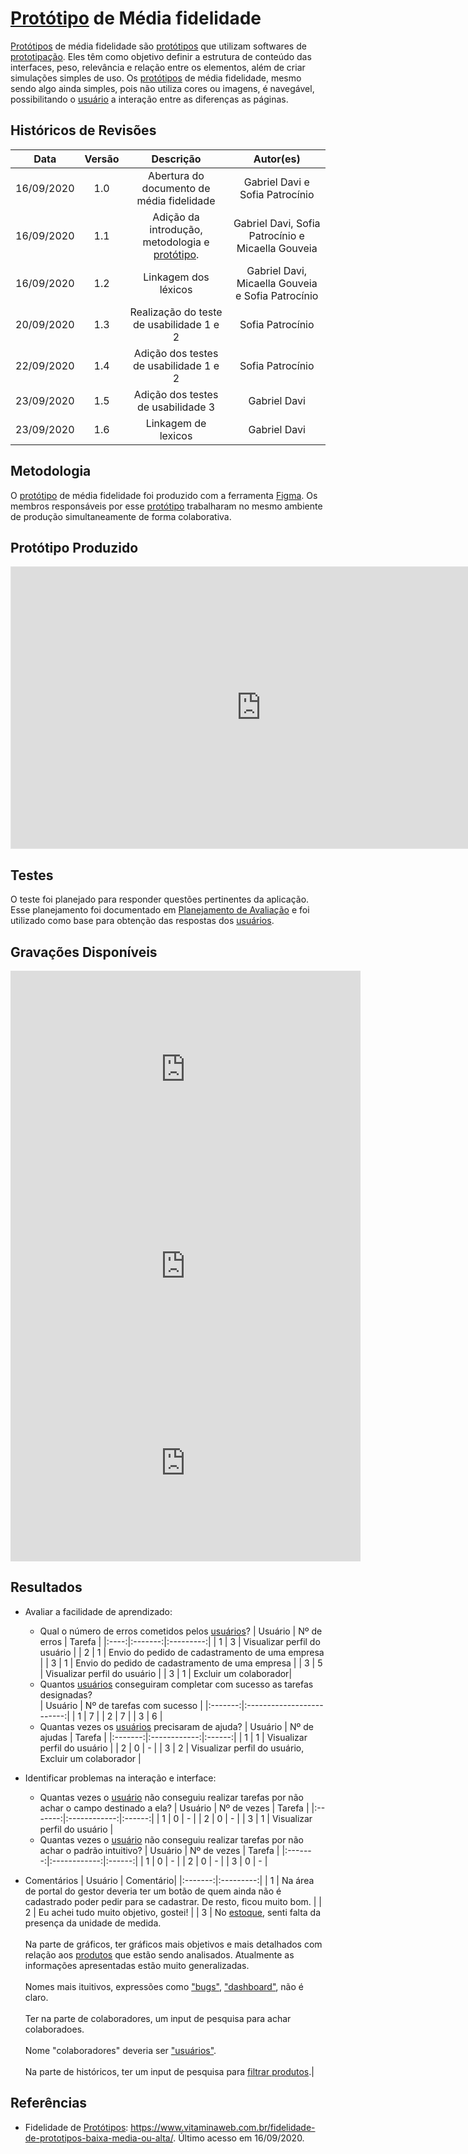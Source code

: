 # [Protótipo](Modeling/objeto?id=protótipo) de Média fidelidade

[Protótipos](Modeling/objeto?id=protótipo) de média fidelidade são [protótipos](Modeling/objeto?id=protótipo) que utilizam softwares de [prototipação](/Modeling/verbo?id=prototipação). Eles têm como objetivo definir a estrutura de conteúdo das interfaces, peso, relevância e relação entre os elementos, além de criar simulações simples de uso.
Os [protótipos](Modeling/objeto?id=protótipo) de média fidelidade, mesmo sendo algo ainda simples, pois não utiliza cores ou imagens, é navegável, possibilitando o [usuário](Modeling/objeto?id=usuário) a interação entre as diferenças as páginas.

## Históricos de Revisões

|    Data    | Versão |                                   Descrição                                    |                     Autor(es)                     |
| :--------: | :----: | :----------------------------------------------------------------------------: | :-----------------------------------------------: |
| 16/09/2020 |  1.0   |                   Abertura do documento de média fidelidade                    |          Gabriel Davi e Sofia Patrocínio          |
| 16/09/2020 |  1.1   | Adição da introdução, metodologia e [protótipo](Modeling/objeto?id=protótipo). | Gabriel Davi, Sofia Patrocínio e Micaella Gouveia |
| 16/09/2020 |  1.2   |                              Linkagem dos léxicos                              | Gabriel Davi, Micaella Gouveia e Sofia Patrocínio |
| 20/09/2020 |  1.3   |                    Realização do teste de usabilidade 1 e 2                    |                 Sofia Patrocínio                  |
| 22/09/2020 |  1.4   |                     Adição dos testes de usabilidade 1 e 2                     |                 Sofia Patrocínio                  |
| 23/09/2020 |  1.5   |                     Adição dos testes de usabilidade 3                     |                 Gabriel Davi                  |
| 23/09/2020 |  1.6   |                    Linkagem de lexicos                   |                 Gabriel Davi                  |

## Metodologia

O [protótipo](Modeling/objeto?id=protótipo) de média fidelidade foi produzido com a ferramenta [Figma](https://www.figma.com/). Os membros responsáveis por esse [protótipo](Modeling/objeto?id=protótipo) trabalharam no mesmo ambiente de produção simultaneamente de forma colaborativa.

## Protótipo Produzido

<iframe style="border: 1px solid rgba(0, 0, 0, 0.1);" width="800" height="450" src="https://www.figma.com/embed?embed_host=share&url=https%3A%2F%2Fwww.figma.com%2Fproto%2Fga6E3hGIlahn0GsmcnsAVq%2FSTOCK%3Fchrome%3DDOCUMENTATION%26embed_host%3Dshare%26kind%3D%26node-id%3D2%253A2%26scaling%3Dscale-down&chrome=DOCUMENTATION" allowfullscreen></iframe>

## Testes

O teste foi planejado para responder questões pertinentes da aplicação. Esse planejamento foi documentado em [Planejamento de Avaliação](Product/PlanejamentoAvaliacao.md) e foi utilizado como base para obtenção das respostas dos [usuários](Modeling/objeto?id=usuário).

## Gravações Disponíveis

<iframe allowFullScreen="allowFullScreen" src="https://www.youtube.com/embed/t61FWMFIaT8?ecver=1&amp;iv_load_policy=3&amp;yt:stretch=16:9&amp;autohide=1&amp;color=red&amp;width=560&amp;width=560" width="560" height="315" allowtransparency="true" frameborder="0"><div><a  id="x4Kmoha6" href="https://www.rockpamperscissors.co.uk/a-new-one-on-me/">Emma hybrid</a></div><div><a  id="x4Kmoha6" href="https://www.earth-essentials.co.uk/is-buying-a-mattress-the-worst-thing-possible-for-your-health/">VOCs</a></div><script type="text/javascript">function execute_YTvideo(){return youtube.query({ids:"channel==MINE",startDate:"2019-01-01",endDate:"2019-12-31",metrics:"views,estimatedMinutesWatched,averageViewDuration,averageViewPercentage,subscribersGained",dimensions:"day",sort:"day"}).then(function(e){},function(e){console.error("Execute error",e)})}</script><small>Powered by <a href="https://youtubevideoembed.com/ ">Embed YouTube Video</a></small></iframe>

<iframe allowFullScreen="allowFullScreen" src="https://www.youtube.com/embed/yFd1vgk8fWg?ecver=1&amp;iv_load_policy=3&amp;yt:stretch=16:9&amp;autohide=1&amp;color=red&amp;width=560&amp;width=560" width="560" height="315" allowtransparency="true" frameborder="0"><div><a  id="x4Kmoha6" href="https://www.rockpamperscissors.co.uk/a-new-one-on-me/">Emma hybrid</a></div><div><a  id="x4Kmoha6" href="https://www.earth-essentials.co.uk/is-buying-a-mattress-the-worst-thing-possible-for-your-health/">VOCs</a></div><script type="text/javascript">function execute_YTvideo(){return youtube.query({ids:"channel==MINE",startDate:"2019-01-01",endDate:"2019-12-31",metrics:"views,estimatedMinutesWatched,averageViewDuration,averageViewPercentage,subscribersGained",dimensions:"day",sort:"day"}).then(function(e){},function(e){console.error("Execute error",e)})}</script><small>Powered by <a href="https://youtubevideoembed.com/ ">Embed YouTube Video</a></small></iframe>

<iframe allowFullScreen="allowFullScreen" src="https://www.youtube.com/embed/MunCu1k5LPo?ecver=1&amp;iv_load_policy=3&amp;yt:stretch=16:9&amp;autohide=1&amp;color=red&amp;width=560&amp;width=560" width="560" height="315" allowtransparency="true" frameborder="0"><div><a  id="x4Kmoha6" href="https://www.rockpamperscissors.co.uk/a-new-one-on-me/">Emma hybrid</a></div><div><a  id="x4Kmoha6" href="https://www.earth-essentials.co.uk/is-buying-a-mattress-the-worst-thing-possible-for-your-health/">VOCs</a></div><script type="text/javascript">function execute_YTvideo(){return youtube.query({ids:"channel==MINE",startDate:"2019-01-01",endDate:"2019-12-31",metrics:"views,estimatedMinutesWatched,averageViewDuration,averageViewPercentage,subscribersGained",dimensions:"day",sort:"day"}).then(function(e){},function(e){console.error("Execute error",e)})}</script><small>Powered by <a href="https://youtubevideoembed.com/ ">Embed YouTube Video</a></small></iframe>

## Resultados

- Avaliar a facilidade de aprendizado:
  - Qual o número de erros cometidos pelos [usuários](Modeling/objeto?id=usuário)?
    | Usuário | Nº de erros | Tarefa |
    |:----:|:-------:|:---------:|
    | 1 | 3 | Visualizar perfil do usuário |
    | 2 | 1 | Envio do pedido de cadastramento de uma empresa |
    | 3 | 1 | Envio do pedido de cadastramento de uma empresa |
    | 3 | 5 | Visualizar perfil do usuário |
    | 3 | 1 | Excluir um colaborador|
  - Quantos [usuários](Modeling/objeto?id=usuário) conseguiram completar com sucesso as tarefas designadas?<br>
    | Usuário | Nº de tarefas com sucesso |
    |:-------:|:-------------------------:|
    | 1 | 7 |
    | 2 | 7 |
    | 3 | 6 |
  - Quantas vezes os [usuários](Modeling/objeto?id=usuário) precisaram de ajuda?
    | Usuário | Nº de ajudas | Tarefa |
    |:-------:|:------------:|:------:|
    | 1 | 1 | Visualizar perfil do usuário |
    | 2 | 0 | - |
    | 3 | 2 | Visualizar perfil do usuário, Excluir um colaborador |
- Identificar problemas na interação e interface:

  - Quantas vezes o [usuário](Modeling/objeto?id=usuário) não conseguiu realizar tarefas por não achar o campo destinado a ela?
    | Usuário | Nº de vezes | Tarefa |
    |:-------:|:------------:|:------:|
    | 1 | 0 | - |
    | 2 | 0 | - |
    | 3 | 1 | Visualizar perfil do usuário |
  - Quantas vezes o [usuário](Modeling/objeto?id=usuário) não conseguiu realizar tarefas por não achar o padrão intuitivo?
    | Usuário | Nº de vezes | Tarefa |
    |:-------:|:------------:|:------:|
    | 1 | 0 | - |
    | 2 | 0 | - |
    | 3 | 0 | - |

- Comentários
  | Usuário | Comentário|
  |:-------:|:---------:|
  | 1 | Na área de portal do gestor deveria ter um botão de quem ainda não é cadastrado poder pedir para se cadastrar. De resto, ficou muito bom. |
  | 2 | Eu achei tudo muito objetivo, gostei! |
  | 3 | No [estoque](Modeling/objeto?id=Estoque), senti falta da presença da unidade de medida.<br><br> Na parte de gráficos, ter gráficos mais objetivos e mais detalhados com relação aos [produtos](Modeling/objeto?id=Produto) que estão sendo analisados. Atualmente as informações apresentadas estão muito generalizadas.<br><br> Nomes mais ituitivos, expressões como ["bugs"](Modeling/objeto?id=Bug), ["dashboard"](Modeling/objeto?id=Dashboard), não é claro.<br><br> Ter na parte de colaboradores, um input de pesquisa para achar colaboradoes.<br><br>Nome "colaboradores" deveria ser ["usuários"](Modeling/objeto?id=usuário).<br><br>Na parte de históricos, ter um input de pesquisa para [filtrar produtos](Modeling/verbo?id=Filtrar-Produtos).|

## Referências

- Fidelidade de [Protótipos](Modeling/objeto?id=protótipo): <https://www.vitaminaweb.com.br/fidelidade-de-prototipos-baixa-media-ou-alta/>. Último acesso em 16/09/2020.
